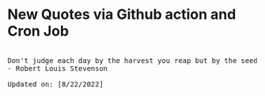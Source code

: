 # New Quotes via Github action and Cron Job

<pre>
<!-- #quote -->
Don't judge each day by the harvest you reap but by the seeds that you plant.
- Robert Louis Stevenson

Updated on: [8/22/2022]
<!-- #quoteEnd -->
</pre>
